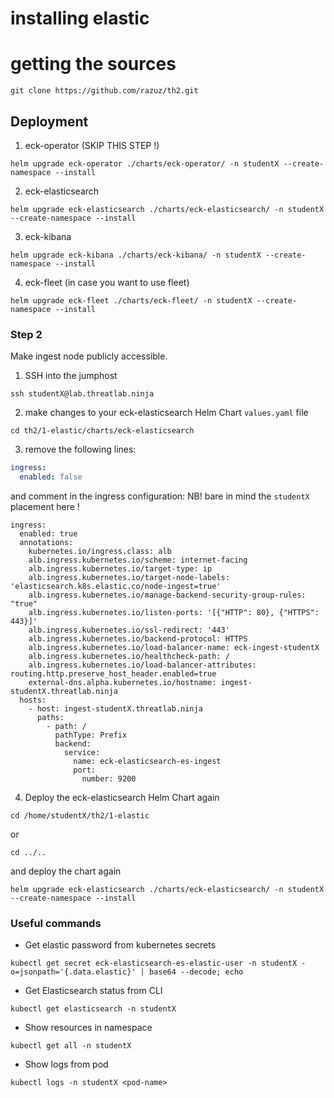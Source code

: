 # installing elastic

# getting the sources

```shell
git clone https://github.com/razuz/th2.git
```

## Deployment

1. eck-operator (SKIP THIS STEP !)

```shell
helm upgrade eck-operator ./charts/eck-operator/ -n studentX --create-namespace --install
```

2. eck-elasticsearch

```shell
helm upgrade eck-elasticsearch ./charts/eck-elasticsearch/ -n studentX --create-namespace --install
```

3. eck-kibana

```shell
helm upgrade eck-kibana ./charts/eck-kibana/ -n studentX --create-namespace --install
```

4. eck-fleet (in case you want to use fleet)

```shell
helm upgrade eck-fleet ./charts/eck-fleet/ -n studentX --create-namespace --install
```

### Step 2

Make ingest node publicly accessible.

1. SSH into the jumphost
```shell
ssh studentX@lab.threatlab.ninja
```
2. make changes to your eck-elasticsearch Helm Chart `values.yaml` file
```shell
cd th2/1-elastic/charts/eck-elasticsearch
```
3. remove the following lines:
```yaml
ingress:
  enabled: false
```
and comment in the ingress configuration:
NB! bare in mind the `studentX` placement here !
```shell
ingress:
  enabled: true
  annotations:
    kubernetes.io/ingress.class: alb
    alb.ingress.kubernetes.io/scheme: internet-facing
    alb.ingress.kubernetes.io/target-type: ip
    alb.ingress.kubernetes.io/target-node-labels: 'elasticsearch.k8s.elastic.co/node-ingest=true'
    alb.ingress.kubernetes.io/manage-backend-security-group-rules: "true"
    alb.ingress.kubernetes.io/listen-ports: '[{"HTTP": 80}, {"HTTPS": 443}]'
    alb.ingress.kubernetes.io/ssl-redirect: '443'
    alb.ingress.kubernetes.io/backend-protocol: HTTPS
    alb.ingress.kubernetes.io/load-balancer-name: eck-ingest-studentX
    alb.ingress.kubernetes.io/healthcheck-path: /
    alb.ingress.kubernetes.io/load-balancer-attributes: routing.http.preserve_host_header.enabled=true
    external-dns.alpha.kubernetes.io/hostname: ingest-studentX.threatlab.ninja
  hosts:
    - host: ingest-studentX.threatlab.ninja
      paths:
        - path: /
          pathType: Prefix
          backend:
            service:
              name: eck-elasticsearch-es-ingest
              port:
                number: 9200
```
4. Deploy the eck-elasticsearch Helm Chart again
```shell
cd /home/studentX/th2/1-elastic
```
or
```shell
cd ../..
```
and deploy the chart again
```shell
helm upgrade eck-elasticsearch ./charts/eck-elasticsearch/ -n studentX --create-namespace --install
```

### Useful commands

* Get elastic password from kubernetes secrets
```
kubectl get secret eck-elasticsearch-es-elastic-user -n studentX -o=jsonpath='{.data.elastic}' | base64 --decode; echo
```
* Get Elasticsearch status from CLI
```shell
kubectl get elasticsearch -n studentX
```
* Show resources in namespace
```shell
kubectl get all -n studentX
```
* Show logs from pod
```shell
kubectl logs -n studentX <pod-name>
```
